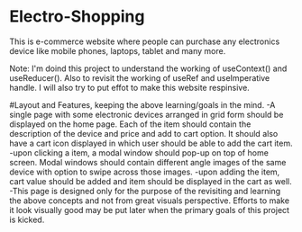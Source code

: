 # Electro-Shopping

This is e-commerce website where people can purchase any electronics device like mobile phones, laptops, tablet and many more.

Note: I'm doind this project to understand the working of useContext() and useReducer(). Also to revisit the working of useRef and useImperative handle. I will also try to put effot to make this website respinsive.

#Layout and Features, keeping the above learning/goals in the mind.
-A single page with some electronic devices arranged in grid form should be displayed on the home page. Each of the item should contain the description of the device and price and add to cart option. It should also have a cart icon displayed in which user should be able to add the cart item.
-upon clicking a item, a modal window should pop-up on top of home screen. Modal windows should contain different angle images of the same device with option to swipe across those images.
-upon adding the item, cart value should be added and item should be displayed in the cart as well.
-This page is designed only for the purpose of the revisiting and learning the above concepts and not from great visuals perspective. Efforts to make it look visually good may be put later when the primary goals of this project is kicked.

<!-- continue from Modal -->
